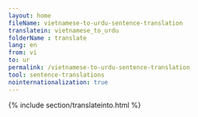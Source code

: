 ```yaml
---
layout: home
fileName: vietnamese-to-urdu-sentence-translation
translatein: vietnamese_to_urdu
folderName : translate
lang: en
from: vi
to: ur
permalink: /vietnamese-to-urdu-sentence-translation
tool: sentence-translations
nointernationalization: true
---
```

{% include section/translateinto.html %}
